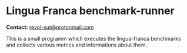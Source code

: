 Lingua Franca benchmark-runner
=============================

**Contact:** <revol-xut@protonmail.com>

This is a small programm which executes the lingua-franca benchmarks and collects various 
metrics and informations about them.
